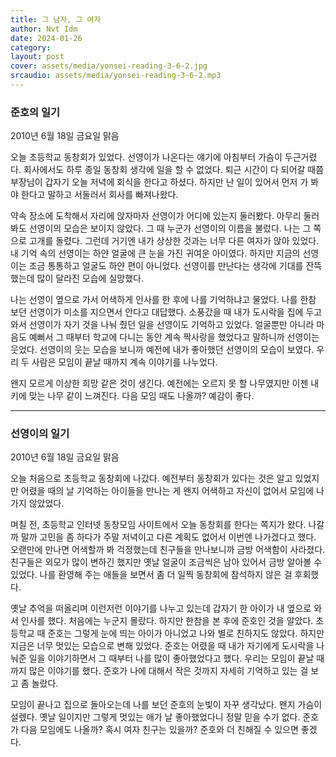 ```yaml
---
title: 그 남자, 그 여자
author: Nvt Idm
date: 2024-01-26
category:
layout: post
cover: assets/media/yonsei-reading-3-6-2.jpg
srcaudio: assets/media/yonsei-reading-3-6-2.mp3
---
```

### 준호의 일기

2010년 6월 18일 금요일 맑음

오늘 초등학교 동창회가 있었다. 선영이가 나온다는 얘기에 아침부터 가슴이 두근거렸다. 회사에서도 하루 종일 동창회 생각에 일을 할 수 없었다. 퇴근 시간이 다 되어갈 때쯤 부장님이 갑자기 오늘 저녁에 회식을 한다고 하셨다. 하지만 난 일이 있어서 먼저 가 봐야 한다고 말하고 서둘러서 회사를 빠져나왔다.

약속 장소에 도착해서 자리에 앉자마자 선영이가 어디에 있는지 둘러봤다. 아무리 둘러봐도 선영이의 모습은 보이지 않았다. 그 때 누군가 선영이의 이름을 불렀다. 나는 그 쪽으로 고개를 돌렸다. 그런데 거기엔 내가 상상한 것과는 너무 다른 여자가 앉아 있었다. 내 기억 속의 선영이는 하얀 얼굴에 큰 눈을 가진 귀여운 아이였다. 하지만 지금의 선영이는 조금 통통하고 얼굴도 하얀 편이 아니었다. 선영이를 만난다는 생각에 기대를 잔뜩 했는데 많이 달라진 모습에 실망했다.

나는 선영이 옆으로 가서 어색하게 인사를 한 후에 나를 기억하냐고 물었다. 나를 한참 보던 선영이가 미소를 지으면서 안다고 대답했다. 소풍갔을 때 내가 도시락을 집에 두고 와서 선영이가 자기 것을 나눠 줬던 일을 선영이도 기억하고 있었다. 얼굴뿐만 아니라 마음도 예뻐서 그 때부터 학교에 다니는 동안 계속 짝사랑을 했었다고 말하니까 선영이는 웃었다. 선영이의 웃는 모습을 보니까 예전에 내가 좋아했던 선영이의 모습이 보였다. 우리 두 사람은 모임이 끝날 때까지 계속 이야기를 나누었다.

왠지 모르게 이상한 희망 같은 것이 생긴다. 예전에는 오르지 못 할 나무였지만 이젠 내 키에 맞는 나무 같이 느껴진다. 다음 모임 때도 나올까? 예감이 좋다.

<hr>

### 선영이의 일기

2010년 6월 18일 금요일 맑음

오늘 처음으로 초등학교 동창회에 나갔다. 예전부터 동창회가 있다는 것은 알고 있었지만 어렸을 때의 날 기억하는 아이들을 만나는 게 왠지 어색하고 자신이 없어서 모임에 나가지 않았었다.

며칠 전, 초등학교 인터넷 동창모임 사이트에서 오늘 동창회를 한다는 쪽지가 왔다. 나갈까 말까 고민을 좀 하다가 주말 저녁이고 다른 계획도 없어서 이번엔 나가겠다고 했다. 오랜만에 만나면 어색할까 봐 걱정했는데 친구들을 만나보니까 금방 어색함이 사라졌다. 친구들은 외모가 많이 변하긴 했지만 옛날 얼굴이 조금씩은 남아 있어서 금방 알아볼 수 있었다. 나를 환영해 주는 애들을 보면서 좀 더 일찍 동창회에 참석하지 않은 걸 후회했다.

옛날 추억을 떠올리며 이런저런 이야기를 나누고 있는데 갑자기 한 아이가 내 옆으로 와서 인사를 했다. 처음에는 누군지 몰랐다. 하지만 한참을 본 후에 준호인 것을 알았다. 초등학교 때 준호는 그렇게 눈에 띄는 아이가 아니었고 나와 별로 친하지도 않았다. 하지만 지금은 너무 멋있는 모습으로 변해 있었다. 준호는 어렸을 때 내가 자기에게 도시락을 나눠준 일을 이야기하면서 그 때부터 나를 많이 좋아했었다고 했다. 우리는 모임이 끝날 때까지 많은 이야기를 했다. 준호가 나에 대해서 작은 것까지 자세히 기억하고 있는 걸 보고 좀 놀랐다.

모임이 끝나고 집으로 돌아오는데 나를 보던 준호의 눈빛이 자꾸 생각났다. 왠지 가슴이 설렜다. 옛날 일이지만 그렇게 멋있는 애가 날 좋아했었다니 정말 믿을 수가 없다. 준호가 다음 모임에도 나올까? 혹시 여자 친구는 있을까? 준호와 더 친해질 수 있으면 좋겠다.